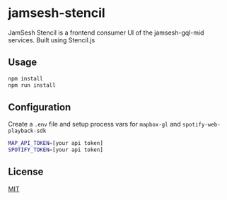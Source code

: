 # jamsesh-stencil

JamSesh Stencil is a frontend consumer UI of the jamsesh-gql-mid services. Built using Stencil.js

## Usage

```bash
npm install
npm run install
```

## Configuration
Create a `.env` file and setup process vars for `mapbox-gl` and `spotify-web-playback-sdk`

```bash
MAP_API_TOKEN=[your api token]
SPOTIFY_TOKEN=[your api token]
```

## License
[MIT](https://choosealicense.com/licenses/mit/)
